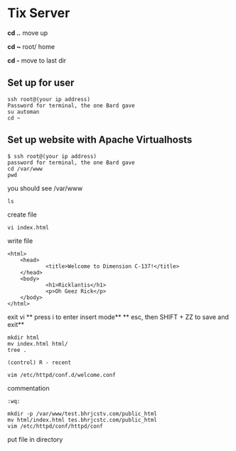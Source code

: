 # Tix Server
**cd ..**
move up

**cd ~**
root/ home

**cd -**
move to last dir

## Set up for user

    ssh root@(your ip address)
    Password for terminal, the one Bard gave
    su automan
    cd ~
    
## Set up website with Apache Virtualhosts

    $ ssh root@(your ip address)
    password for terminal, the one Bard gave 
    cd /var/www
    pwd
   you should see /var/www
     
    ls
create file

    vi index.html
write file
    
    <html>
        <head>
                <title>Welcome to Dimension C-137!</title>
        </head>
        <body>
                <h1>Ricklantis</h1>
                <p>Oh Geez Rick</p>
        </body>
    </html>
exit vi
    ** press i to enter insert mode** 
    ** esc, then SHIFT + ZZ to save and exit**
   

    mkdir html
    mv index.html html/
    tree .
    
    (control) R - recent 
    
    vim /etc/httpd/conf.d/welcome.conf
commentation 
    
    :wq:
    
    mkdir -p /var/www/test.bhrjcstv.com/public_html
    mv html/index.html tes.bhrjcstc.com/public_html
    vim /etc/httpd/conf/httpd/conf
    
    
    
    

    
  
 
 put file in directory
